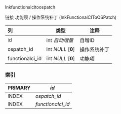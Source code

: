 lnkfunctionalcitoospatch



链接 功能项 / 操作系统补丁 (lnkFunctionalCIToOSPatch)



| 列              | 类型               | 注释         |
| :-------------- | ------------------ | ------------ |
| id              | int *自动增量*     | 自增ID       |
| ospatch_id      | int *NULL* [**0**] | 操作系统补丁 |
| functionalci_id | int *NULL* [**0**] | 功能项       |

### 索引

| PRIMARY | *id*              |
| :------ | ----------------- |
| INDEX   | *ospatch_id*      |
| INDEX   | *functionalci_id* |